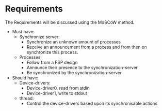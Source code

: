 # Requirements

The Requirements will be discussed using the MoSCoW method.

- Must have:
  - Synchronize server:
    - Synchronize an unknown amount of processes
    - Receive an announcement from a process and from then on   synchronize this process.
  - Processes;
    - Follow from a FSP design
    - Announce their presence to the synchronization-server
    - Be synchronized by the synchronization-server
- Should have:
  - Device-drivers:
    - Device-driver0, read from stdin
    - Device-driver1, write to stdout
  - thread:
    - Control the device-drivers based upon its synchronisable actions